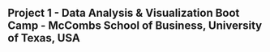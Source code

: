 ## Project 1 - Data Analysis &amp; Visualization Boot Camp - McCombs School of Business, University of Texas, USA
